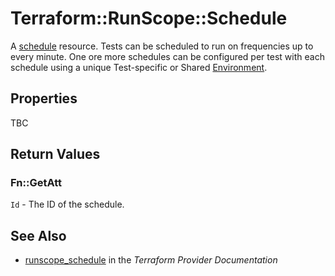 # Terraform::RunScope::Schedule

A [schedule](https://www.runscope.com/docs/api/schedules) resource.
Tests can be scheduled to run on frequencies up to every minute.
One ore more schedules can be configured per test with each schedule
using a unique Test-specific or Shared [Environment](environment.html).

## Properties

TBC

## Return Values

### Fn::GetAtt

`Id` - The ID of the schedule.

## See Also

* [runscope_schedule](https://www.terraform.io/docs/providers/runscope/r/schedule.html) in the _Terraform Provider Documentation_